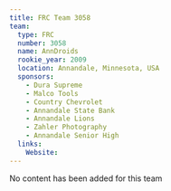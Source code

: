 ```yaml
---
title: FRC Team 3058
team:
  type: FRC
  number: 3058
  name: AnnDroids
  rookie_year: 2009
  location: Annandale, Minnesota, USA
  sponsors:
    - Dura Supreme
    - Malco Tools
    - Country Chevrolet
    - Annandale State Bank
    - Annandale Lions
    - Zahler Photography
    - Annandale Senior High
  links:
    Website: 
---
```

No content has been added for this team